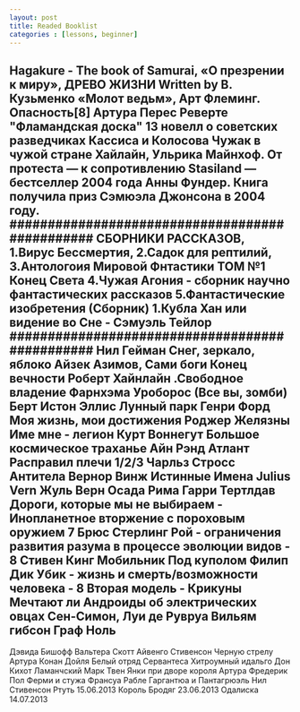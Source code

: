 ```yaml
---
layout: post
title: Readed Booklist 
categories : [lessons, beginner]
---
```


Hagakure - The book of Samurai,
«О презрении к миру»,
ДРЕВО ЖИЗНИ Written by В. Кузьменко
«Молот ведьм»,
Арт Флеминг. Опасность[8]
Артура Перес Реверте "Фламандская доска"
13 новелл о советских разведчиках Кассиса и Колосова 
Чужак в чужой стране Хайлайн,
Ульрика Майнхоф. От протеста — к сопротивлению
Stasiland — бестселлер 2004 года Анны Фундер. Книга получила приз Сэмюэла Джонсона в 2004 году.
###############################################
СБОРНИКИ РАССКАЗОВ,
1.Вирус Бессмертия,
2.Садок для рептилий,
3.Антологоия Мировой Фнтастики ТОМ №1 Конец Света
4.Чужая Агония - сборник научно фантастических рассказов
5.Фантастические изобретения (Сборник)
  1.Кубла Хан или видение во Сне - Сэмуэль Тейлор
###############################################
Нил Гейман 
  Снег, зеркало, яблоко
Айзек Азимов,
  Сами боги
  Конец вечности
Роберт Хайнлайн 
  .Свободное владение Фарнхэма
  Уроборос (Все вы, зомби)
Берт Истон Эллис
  Лунный парк
Генри Форд 
  Моя жизнь, мои достижения 
Роджер Желязны 
  Име мне - легион
Курт Воннегут
  Большое космическое траханье
Айн Рэнд 
  Атлант Расправил плечи 1/2/3
Чарльз Стросс 
  Антитела
Вернор Винж
  Истинные Имена
Julius Vern Жуль Верн
  Осада Рима
Гарри Тертлдав
  Дороги, которые мы не выбираем - Инопланетное вторжение
с пороховым оружием 7 
Брюс Стерлинг
  Рой - ограничения развития разума в процессе эволюции
видов - 8
Стивен Кинг 
  Мобильник
  Под куполом
Филип Дик
  Убик - жизнь и смерть/возможности человека - 8
  Вторая модель - Крикуны
  Мечтают ли Андроиды об электрических овцах
Сен-Симон, Луи де Рувруа
Вильям гибсон
  Граф Ноль
-----------------------------------------------
Дэвида Бишофф
Вальтера Скотт
  Айвенго
Стивенсон
  Черную стрелу 
Артура Конан Дойля
  Белый отряд
Сервантеса
  Хитроумный идальго Дон Кихот Ламанчский 
Марк Твен
  Янки при дворе короля Артура 
Фредерик Пол
  Ферми и стужа
Франсуа Рабле
  Гаргантюа и Пантагрюэль
Нил Стивенсон
  Ртуть 15.06.2013
  Король Бродяг 23.06.2013
  Одалиска 14.07.2013
